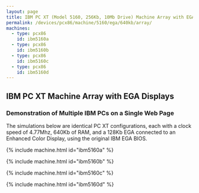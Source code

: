 ```yaml
---
layout: page
title: IBM PC XT (Model 5160, 256Kb, 10Mb Drive) Machine Array with EGA Displays
permalink: /devices/pcx86/machine/5160/ega/640kb/array/
machines:
  - type: pcx86
    id: ibm5160a
  - type: pcx86
    id: ibm5160b
  - type: pcx86
    id: ibm5160c
  - type: pcx86
    id: ibm5160d
---
```


IBM PC XT Machine Array with EGA Displays
---

### Demonstration of Multiple IBM PCs on a Single Web Page

The simulations below are identical PC XT configurations, each with a clock speed of 4.77Mhz, 640Kb of RAM,
and a 128Kb EGA connected to an Enhanced Color Display, using the original IBM EGA BIOS.

{% include machine.html id="ibm5160a" %}

{% include machine.html id="ibm5160b" %}

{% include machine.html id="ibm5160c" %}

{% include machine.html id="ibm5160d" %}
